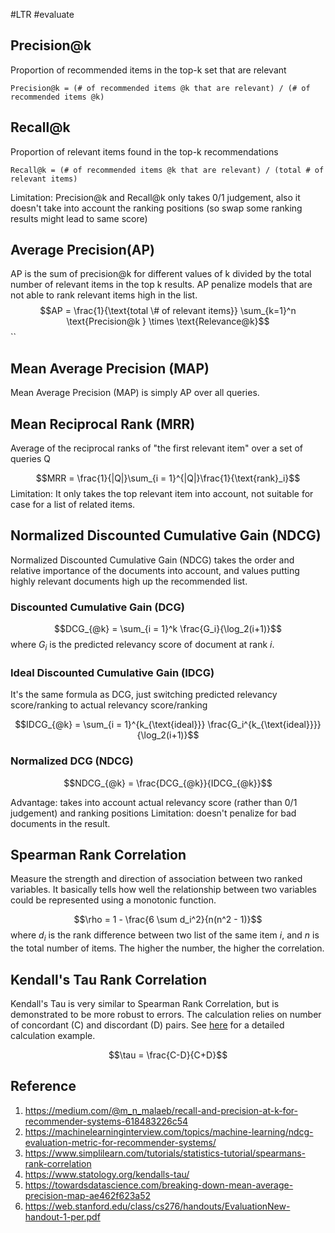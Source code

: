 #LTR #evaluate 

## Precision@k
Proportion of recommended items in the top-k set that are relevant

``Precision@k = (# of recommended items @k that are relevant) / (# of recommended items @k)``

## Recall@k
Proportion of relevant items found in the top-k recommendations

``Recall@k = (# of recommended items @k that are relevant) / (total # of relevant items)``

Limitation: Precision@k and Recall@k only takes 0/1 judgement, also it doesn't take into account the ranking positions (so swap some ranking results might lead to same score)

## Average Precision(AP)
AP is the sum of precision@k for different values of k divided by the total number of relevant items in the top k results. AP penalize models that are not able to rank relevant items high in the list.
$$AP = \frac{1}{\text{total \# of relevant items}} \sum_{k=1}^n \text{Precision@k } \times \text{Relevance@k}$$
``
## Mean Average Precision (MAP)
Mean Average Precision (MAP) is simply AP over all queries.

## Mean Reciprocal Rank (MRR)
Average of the reciprocal ranks of "the first relevant item" over a set of queries Q

$$MRR = \frac{1}{|Q|}\sum_{i = 1}^{|Q|}\frac{1}{\text{rank}_i}$$
Limitation: It only takes the top relevant item into account, not suitable for case for a list of related items.

## Normalized Discounted Cumulative Gain (NDCG)
Normalized Discounted Cumulative Gain (NDCG) takes the order and relative importance of the documents into account, and values putting highly relevant documents high up the recommended list.

### Discounted Cumulative Gain (DCG)
$$DCG_{@k} = \sum_{i = 1}^k \frac{G_i}{\log_2(i+1)}$$
where $G_i$ is the predicted relevancy score of document at rank $i$.

### Ideal Discounted Cumulative Gain (IDCG)
It's the same formula as DCG, just switching predicted relevancy score/ranking to actual relevancy score/ranking

$$IDCG_{@k} = \sum_{i = 1}^{k_{\text{ideal}}} \frac{G_i^{k_{\text{ideal}}}}{\log_2(i+1)}$$
### Normalized DCG (NDCG)
$$NDCG_{@k} = \frac{DCG_{@k}}{IDCG_{@k}}$$


Advantage: takes into account actual relevancy score (rather than 0/1 judgement) and ranking positions
Limitation: doesn't penalize for bad documents in the result.

## Spearman Rank Correlation
Measure the strength and direction of association between two ranked variables. It basically tells how well the relationship between two variables could be represented using a monotonic function.

$$\rho = 1 - \frac{6 \sum d_i^2}{n(n^2 - 1)}$$
where $d_i$ is the rank difference between two list of the same item $i$, and $n$ is the total number of items. The higher the number, the higher the correlation.

## Kendall's Tau Rank Correlation
Kendall's Tau is very similar to Spearman Rank Correlation, but is demonstrated to be more robust to errors. The calculation relies on number of concordant (C) and discordant (D) pairs. See [here](https://www.statology.org/kendalls-tau/) for a detailed calculation example.

$$\tau = \frac{C-D}{C+D}$$

## Reference
1. https://medium.com/@m_n_malaeb/recall-and-precision-at-k-for-recommender-systems-618483226c54
2. https://machinelearninginterview.com/topics/machine-learning/ndcg-evaluation-metric-for-recommender-systems/
3. https://www.simplilearn.com/tutorials/statistics-tutorial/spearmans-rank-correlation
4. https://www.statology.org/kendalls-tau/
5. https://towardsdatascience.com/breaking-down-mean-average-precision-map-ae462f623a52
6. https://web.stanford.edu/class/cs276/handouts/EvaluationNew-handout-1-per.pdf